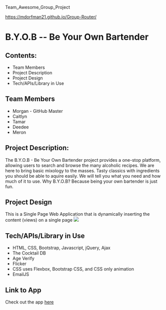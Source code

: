 Team_Awesome_Group_Project

https://mdorfman21.github.io/Group-Router/

# B.Y.O.B -- Be Your Own Bartender

## Contents:
- Team Members
- Project Description
- Project Design
- Tech/APIs/Library in Use

## Team Members
- Morgan  - GitHub Master
- Caitlyn
- Tamar
- Deedee
- Meron

## Project Description:
The B.Y.O.B - Be Your Own Bartender project provides a one-stop platform, allowing users to search and browse the many alcoholic recipes. We are here to bring basic mixology to the masses.  Tasty classics with ingredients you should be able to aquire easily. We will tell you what you need and how much of it to use.
Why B.Y.O.B? Because being your own bartender is just fun.

## Project Design
This is a Single Page Web Application that is dynamically inserting the content (views) on a single page
![](images/byob-screenshot.png)

## Tech/APIs/Library in Use
- HTML, CSS, Bootstrap, Javascript, jQuery, Ajax 
- The Cocktail DB 
- Age Verify
- Flicker
- CSS uses Flexbox, Bootstrap CSS, and CSS only animation
- EmailJS

## Link to App

Check out the app [here](https://mischegoss.github.io/Group-Router/)
